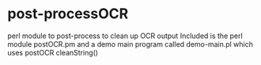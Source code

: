 # post-processOCR
perl module to post-process to clean up OCR output
Included is the perl module  postOCR.pm
and a demo main program called demo-main.pl which uses postOCR cleanString()

